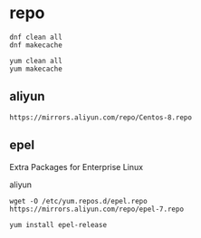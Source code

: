 
# repo

```shell script
dnf clean all
dnf makecache

yum clean all
yum makecache
```
## aliyun

```text
https://mirrors.aliyun.com/repo/Centos-8.repo
```

## epel
Extra Packages for Enterprise Linux

aliyun
```text
wget -O /etc/yum.repos.d/epel.repo https://mirrors.aliyun.com/repo/epel-7.repo
```

```shell script
yum install epel-release

```
